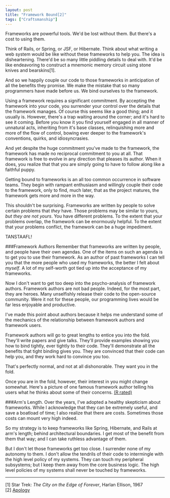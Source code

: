 ```yaml
---
layout: post
title: "Framework Bound[2]"
tags: ["Craftsmanship"]
---
```

<meta http-equiv="refresh" content="3; url=http://blog.8thlight.com/uncle-bob/2014/05/11/FrameworkBound.html" />
Frameworks are powerful tools.  We'd be lost without them.  But there's a cost to using them.

Think of Rails, or Spring, or JSF, or Hibernate.  Think about what writing a web system would be like without these frameworks to help you.  The idea is disheartening.  There'd be so many little piddling details to deal with.  It'd be like endeavoring to construct a mnemonic memory circuit using stone knives and bearskins[1].

And so we happily couple our code to those frameworks in anticipation of all the benefits they promise.  We make the mistake that so many programmers have made before us.  We bind ourselves to the framework.

Using a framework requires a significant commitment.  By accepting the framework into your code, you surrender your control over the details that the framework manages.  Of course this seems like a good thing; and it usually is.  However, there's a trap waiting around the corner; and it's hard to see it coming. Before you know it you find yourself engaged in all manner of unnatural acts, inheriting from it's base classes, relinquishing more and more of the flow of control, bowing ever deeper to the framework's conventions, quirks, and idiosyncrasies.  

And yet despite the huge commitment you've made to the framework, the framework has made no reciprocal commitment to you at all.  That framework is free to evolve in any direction that pleases its author.  When it does, you realize that that you are simply going to have to follow along like a faithful puppy. 

Getting bound to frameworks is an all too common occurrence in software teams.  They begin with rampant enthusiasm and willingly couple their code to the framework, only to find, much later, that as the project matures, the framework gets more and more in the way.

This shouldn't be surprising.  Frameworks are written by people to solve certain problems that _they_ have.  Those problems may be similar to yours, _but they are not yours_.  You have different problems.  To the extent that your problems overlap, the framework can be enormously helpful.  To the extent that your problems conflict, the framework can be a huge impediment.  

TANSTAAFL!

###Framework Authors
Remember that frameworks are written by people, and people have their own agendas.  One of the items on such an agenda is to get you to use their framework.  As an author of past frameworks I can tell you that the more people who used my frameworks, the better I felt about _myself_.  A lot of my self-worth got tied up into the acceptance of my frameworks.  

Now I don't want to get too deep into the psycho-analysis of framework authors.  Framework authors are not bad people.  Indeed, for the most part, they are heroes.  Many unselfishly release their code to the open-source community.  Were it not for these people, our programming lives would be far less enjoyable and productive.

I've made this point about authors because it helps me understand some of the mechanics of the relationship between framework authors and framework users.  

Framework authors will go to great lengths to entice you into the fold.  They'll write papers and give talks.  They'll provide examples showing you how to bind tightly, ever tightly to their code.  They'll demonstrate all the benefits that tight binding gives you.  They are convinced that their code can help you, and they work hard to convince you too.

That's perfectly normal, and not at all dishonorable.  They want you in the fold.

Once you are in the fold, however, their interest in you might change somewhat.  Here's a picture of one famous framework author telling his users what he thinks about some of their concerns. [(R rated)](https://www.flickr.com/photos/planetargon/127984254/) 

###Arm's Length.
Over the years, I've adopted a healthy skepticism about frameworks.  While I acknowledge that they can be extremely useful, and save a boatload of time; I also realize that there are costs.  Sometimes those costs can mount very high indeed.  

So my strategy is to keep frameworks like Spring, Hibernate, and Rails at arm's length; behind architectural boundaries.  I get most of the benefit from them that way; and I can take ruthless advantage of them. 

But I don't let those frameworks get too close.  I surrender none of my autonomy to them.  I don't allow the tendrils of their code to intermingle with the high level policy of my systems.  They can touch my peripheral subsystems; but I keep them away from the core business logic.  The high level policies of my systems shall never be touched by frameworks.
 

-----
[1] Star Trek: _The City on the Edge of Forever_, Harlan Ellison, 1967  
[2] [Apology](https://gist.github.com/unclebob/2abcce451bafeab421f2)







 



